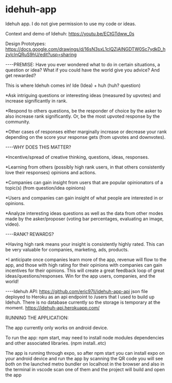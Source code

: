 # idehuh-app
Idehuh app. I do not give permission to use my code or ideas.

Context and demo of Idehuh: https://youtu.be/ECtGTdww_0s

Design Prototypes: https://docs.google.com/drawings/d/16sN3sxL1clQZjAlNGDTW0Sc7ydkD_hzylclnQRuS9hU/edit?usp=sharing

----PREMISE:
Have you ever wondered what to do in certain situations, a question or idea? What if you could have the world give you advice? And get rewarded?

This is where Idehuh comes in! Ide (Idea) + huh (huh? question)

*Ask intriguing questions or interesting ideas (measured by upvotes) and increase significantly in rank.

*Respond to others questions, be the responder of choice by the asker to also increase rank significantly. Or, be the most upvoted response by the community.

*Other cases of responses either marginally increase or decrease your rank depending on the score your response gets (from upvotes and downvotes).

----WHY DOES THIS MATTER?

*Incentive/spread of creative thinking, questions, ideas, responses. 

*Learning from others (possibly high rank users, in that others consistently love their responses) opinions and actions.

*Companies can gain insight from users that are popular opinionators of a topic(s) (from question/idea opinions)

*Users and companies can gain insight of what people are interested in or opinions.

*Analyze interesting ideas questions as well as the data from other modes made by the asker/proposer (voting bar percentages, evaluating an image, video).


----RANK? REWARDS?

*Having high rank means your insight is consistently highly rated. This can be very valuable for companies, marketing, ads, products.

*I anticipate once companies learn more of the app, revenue will flow to the app, and those with high rating for their opinions with companies can gain incentives for their opinions. This will create a great feedback loop of great ideas/questions/responses. Win for the app users, companies, and the world!


----Idehuh API: https://github.com/eric97li/idehuh-app-api
json file deployed to Heroku as an api endpoint to /users that I used to build up Idehuh. There is no database currently so the storage is temporary at the moment.
https://idehuh-api.herokuapp.com/


RUNNING THE APPLICATION:

The app currently only works on android device.

To run the app: npm start, may need to install node modules dependencies and other associated libraries. (npm install..etc)

The app is running through expo, so after npm start you can install expo on your android device and run the app by scanning the QR code you will see both on the launched metro bundler on localhost in the browser and also in the terminal in vscode 
scan one of them and the project will build and open the app


